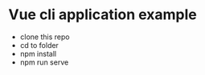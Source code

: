 # Vue cli application example

  - clone this repo
  - cd to folder
  - npm install
  - npm run serve